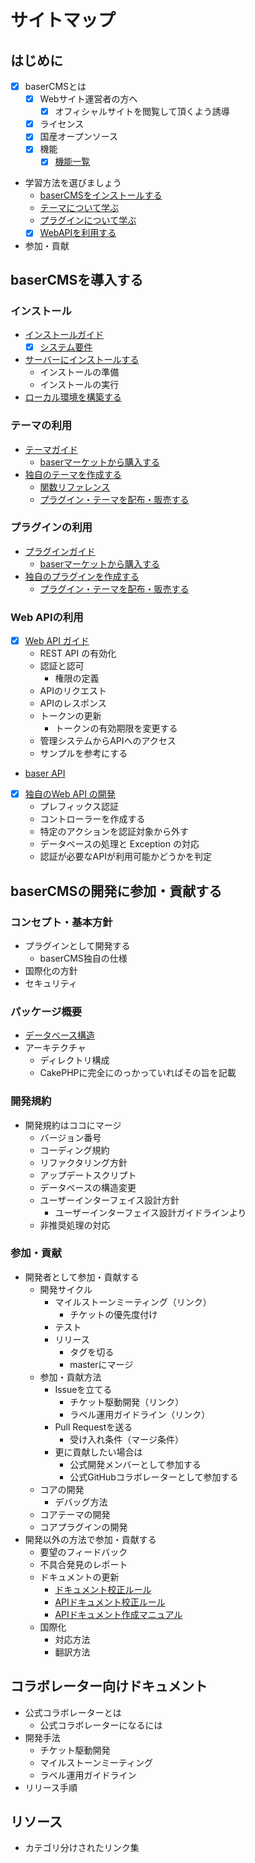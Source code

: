 # サイトマップ

## はじめに
- [x] baserCMSとは
  - [x] Webサイト運営者の方へ
    - [x] オフィシャルサイトを閲覧して頂くよう誘導
  - [x] ライセンス
  - [x] 国産オープンソース
  - [x] 機能 
    - [x] [機能一覧](functions.md)
- 学習方法を選びましょう
  - [baserCMSをインストールする](introduce/index)
  - [テーマについて学ぶ](theme/index)
  - [プラグインについて学ぶ](plugin/index)
  - [x] [WebAPIを利用する](web_api/)
- 参加・貢献

## baserCMSを導入する
### インストール
- [インストールガイド](introduce/index)
  - [x] [システム要件](introduce/system_requirements.md)
- [サーバーにインストールする](introduce/install)
  - インストールの準備
  - インストールの実行
- [ローカル環境を構築する](introduce/build_local_env.md)

### テーマの利用
- [テーマガイド](theme/index)
  - [baserマーケットから購入する](market.md#baserマーケットから購入する)
- [独自のテーマを作成する](theme/development/index)
  - [関数リファレンス](theme/development/function_reference)
  - [プラグイン・テーマを配布・販売する](market.md#プラグイン・テーマを配布・販売する)

### プラグインの利用
- [プラグインガイド](plugin/index)
  - [baserマーケットから購入する](market.md#baserマーケットから購入する)
- [独自のプラグインを作成する](plugin/development/index)
  - [プラグイン・テーマを配布・販売する](market.md#プラグイン・テーマを配布・販売する)

### Web APIの利用
- [x] [Web API ガイド](web_api/index)
  - REST API の有効化
  - 認証と認可
    - 権限の定義
  - APIのリクエスト
  - APIのレスポンス 
  - トークンの更新
    - トークンの有効期限を変更する
  - 管理システムからAPIへのアクセス
  - サンプルを参考にする  
- [baser API](web_api/baser_api/index)
- [x] [独自のWeb API の開発](web_api/develop_api)
  - プレフィックス認証
  - コントローラーを作成する
  - 特定のアクションを認証対象から外す
  - データベースの処理と Exception の対応
  - 認証が必要なAPIが利用可能かどうかを判定 

## baserCMSの開発に参加・貢献する

### コンセプト・基本方針
  - プラグインとして開発する
    - baserCMS独自の仕様
  - 国際化の方針
  - セキュリティ

### パッケージ概要
- [データベース構造](./package/database)
- アーキテクチャ
  - ディレクトリ構成
  - CakePHPに完全にのっかっていればその旨を記載

### 開発規約
- 開発規約はココにマージ
  - バージョン番号
  - コーディング規約
  - リファクタリング方針
  - アップデートスクリプト
  - データベースの構造変更
  - ユーザーインターフェイス設計方針
    - ユーザーインターフェイス設計ガイドラインより
  - 非推奨処理の対応

### 参加・貢献
- 開発者として参加・貢献する
  - 開発サイクル
    - マイルストーンミーティング（リンク）
      - チケットの優先度付け
    - テスト
    - リリース
      - タグを切る
      - masterにマージ
  - 参加・貢献方法
    - Issueを立てる
      - チケット駆動開発（リンク）
      - ラベル運用ガイドライン（リンク）
    - Pull Requestを送る
      - 受け入れ条件（マージ条件）
    - 更に貢献したい場合は
      - 公式開発メンバーとして参加する
      - 公式GitHubコラボレーターとして参加する
  - コアの開発
    - デバッグ方法
  - コアテーマの開発
  - コアプラグインの開発
- 開発以外の方法で参加・貢献する
  - 要望のフィードバック
  - 不具合発見のレポート
  - ドキュメントの更新
    - [ドキュメント校正ルール](doc_writing/document_writing_rules)
    - [APIドキュメント校正ルール](doc_writing/api_document_writing_rules)
    - [APIドキュメント作成マニュアル](doc_writing/api_document_writing_manual)
  - 国際化
    - 対応方法
    - 翻訳方法

## コラボレーター向けドキュメント
- 公式コラボレーターとは
  - 公式コラボレーターになるには
- 開発手法
  - チケット駆動開発
  - マイルストーンミーティング
  - ラベル運用ガイドライン
- リリース手順

## リソース
- カテゴリ分けされたリンク集




